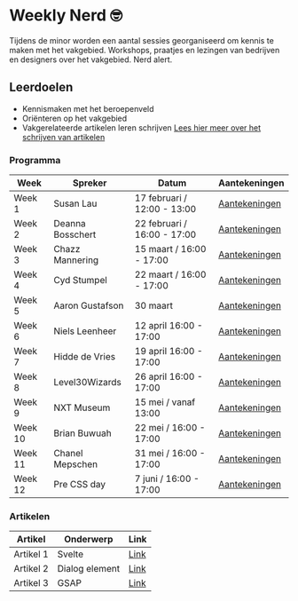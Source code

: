# Weekly Nerd 🤓

Tijdens de minor worden een aantal sessies georganiseerd om kennis te maken met het vakgebied. 
Workshops, praatjes en lezingen van bedrijven en designers over het vakgebied. Nerd alert.

## Leerdoelen
- Kennismaken met het beroepenveld
- Oriënteren op het vakgebied
- Vakgerelateerde artikelen leren schrijven
[Lees hier meer over het schrijven van artikelen](#5-artikelen)

### Programma

| Week    | Spreker             | Datum                      | Aantekeningen                                                                                              |
| ------- | ------------------- | -------------------------- | ---------------------------------------------------------------------------------------------------------- |
| Week 1  | Susan Lau           | 17 februari / 12:00 - 13:00 | [Aantekeningen](https://github.com/DennisHvA/weekly-nerd-2223/wiki/Week-1)                               |
| Week 2  | Deanna Bosschert    | 22 februari / 16:00 - 17:00 | [Aantekeningen](https://github.com/DennisHvA/weekly-nerd-2223/wiki/Week-2)                               |
| Week 3  | Chazz Mannering     | 15 maart / 16:00 - 17:00    | [Aantekeningen](https://github.com/DennisHvA/weekly-nerd-2223/wiki/Week-3)                               |
| Week 4  | Cyd Stumpel         | 22 maart / 16:00 - 17:00    | [Aantekeningen](https://github.com/DennisHvA/weekly-nerd-2223/wiki/Week-4)                               |
| Week 5  | Aaron Gustafson     | 30 maart                    | [Aantekeningen](https://github.com/DennisHvA/weekly-nerd-2223/wiki/Week-5)                               |
| Week 6  | Niels Leenheer      | 12 april 16:00 - 17:00      | [Aantekeningen](https://github.com/DennisHvA/weekly-nerd-2223/wiki/Week-6)                               |
| Week 7  | Hidde de Vries      | 19 april 16:00 - 17:00      | [Aantekeningen](https://github.com/DennisHvA/weekly-nerd-2223/wiki/Week-7)                               |
| Week 8  | Level30Wizards      | 26 april 16:00 - 17:00      | [Aantekeningen](https://github.com/DennisHvA/weekly-nerd-2223/wiki/Week-8)                               |
| Week 9  | NXT Museum          | 15 mei / vanaf 13:00        | [Aantekeningen](https://github.com/DennisHvA/weekly-nerd-2223/wiki/Week-9)                               |
| Week 10 | Brian Buwuah        | 22 mei / 16:00 - 17:00      | [Aantekeningen](https://github.com/DennisHvA/weekly-nerd-2223/wiki/Week-10)                              |
| Week 11 | Chanel Mepschen     | 31 mei / 16:00 - 17:00      | [Aantekeningen](https://github.com/DennisHvA/weekly-nerd-2223/wiki/Week-11)                              |
| Week 12 | Pre CSS day         | 7 juni / 16:00 - 17:00      | [Aantekeningen](https://github.com/DennisHvA/weekly-nerd-2223/wiki/Week-12)


### Artikelen

| Artikel   | Onderwerp         | Link                                                                                       |
| --------- | ----------------- | ------------------------------------------------------------------------------------------ |
| Artikel 1 | Svelte            | [Link](https://github.com/DennisHvA/weekly-nerd-2223/wiki/artikel-1)                        |
| Artikel 2 | Dialog element    | [Link](https://github.com/DennisHvA/weekly-nerd-2223/wiki/artikel-2)                        |
| Artikel 3 | GSAP              | [Link](https://github.com/DennisHvA/weekly-nerd-2223/wiki/artikel-3)                        |